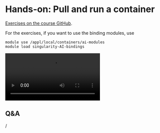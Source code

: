 # Hands-on: Pull and run a container

[Exercises on the course GitHub](https://github.com/Lumi-supercomputer/Getting_Started_with_AI_workshop/tree/ai-20250204/05_Running_containers_on_LUMI).
<!--
[Exercises on the course GitHub](https://github.com/Lumi-supercomputer/Getting_Started_with_AI_workshop/tree/main/05_Running_containers_on_LUMI).
-->

For the exercises, if you want to use the binding modules, use

```
module use /appl/local/containers/ai-modules
module load singularity-AI-bindings
```


<!--
A video recording of the discussion of the solution will follow.
-->

<video src="https://462000265.lumidata.eu/ai-20250204/recordings/E05_RunningContainers.mp4" controls="controls"></video>


## Q&A

/
